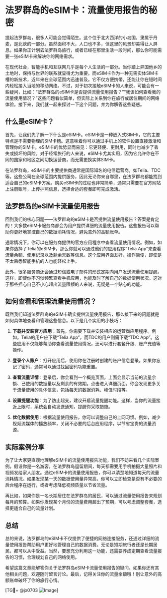# 法罗群岛的eSIM卡：流量使用报告的秘密

提起法罗群岛，很多人可能会觉得陌生。这个位于北大西洋的小岛国，隶属于丹麦，是北欧的一部分。虽然面积不大，人口也不多，但这里的风景却美得让人屏息。如果你正计划去法罗群岛旅行，或者已经在那里生活一段时间，那么你可能需要一张eSIM卡来解决你的网络需求。

在现代社会，智能手机和互联网几乎是每个人生活的一部分。当你踏上异国他乡的土地时，保持与世界的联系就显得尤为重要。而eSIM卡作为一种无需实体SIM卡槽的新技术，近年来在全球范围内迅速普及。它不仅方便携带，还能让你在短时间内轻松接入当地的移动网络。不过，对于初次接触eSIM卡的人来说，可能会有一些疑问，比如：“法罗群岛的eSIM卡是否提供流量使用报告？”“我该如何查看我的流量使用情况？”这些问题看似简单，但实际上关系到你在旅行或居住期间的网络体验。接下来，我们就一起来探讨一下这个问题，并为你解答这些疑惑。

## 什么是eSIM卡？

首先，让我们先了解一下什么是eSIM卡。eSIM卡是一种嵌入式SIM卡，它的主要特点是不需要物理的SIM卡槽。这意味着你可以通过手机上的软件设置直接激活和管理你的SIM卡。eSIM卡的优势显而易见：它更轻便、更耐用，同时也减少了丢失或损坏的风险。对于经常旅行的人来说，eSIM卡尤其实用，因为它允许你在不同的国家和地区之间切换运营商，而无需更换实体SIM卡。

在法罗群岛，eSIM卡的主要提供商通常是国际知名的电信运营商，如Telia、TDC等。这些公司在全球范围内提供服务，因此无论你来自哪里，在法罗群岛都能找到适合自己的eSIM卡方案。购买eSIM卡的过程也非常简单，通常只需要在官方网站上注册账号，上传护照信息，选择合适的套餐即可完成激活。

## 法罗群岛的eSIM卡流量使用报告

回到我们的核心问题——法罗群岛的eSIM卡是否提供流量使用报告？答案是肯定的！大多数eSIM卡服务商都会为用户提供详细的流量使用报告。这些报告可以帮助你更好地掌控自己的数据消耗情况，避免意外的高额账单。

通常情况下，你可以在服务商提供的官方应用程序中查看流量使用情况。例如，如果你选择了Telia的eSIM卡，那么你就可以通过他们的应用程序“Telia App”来查看流量余额、使用记录以及剩余天数等信息。这个应用界面友好，操作简便，即使是不太熟悉智能手机的人也能轻松上手。

此外，很多服务商还会通过短信或电子邮件的形式定期向用户发送流量使用提醒。这样，即使你不习惯频繁查看手机应用，也能及时了解自己的数据使用状况。这对于那些担心自己不小心超出流量限额的人来说，无疑是一个贴心的功能。

## 如何查看和管理流量使用情况？

既然我们知道法罗群岛的eSIM卡确实提供流量使用报告，那么接下来的问题就是如何具体地查看和管理这些信息。以下是几个实用的小技巧：

1. **下载并安装官方应用**：首先，你需要下载并安装相应的运营商应用程序。例如，Telia的用户应下载“Telia App”，而TDC的用户则需下载“TDC App”。这些应用不仅能够帮助你查看流量使用情况，还可以进行套餐升级、账户充值等操作。

2. **登录个人账户**：打开应用后，使用你在注册时创建的账户信息登录。如果你忘记了密码，通常可以通过找回密码功能重置。

3. **查看流量详情**：登录后，你会看到一个概览页面，上面会显示当前的流量余额、已使用的数据量以及剩余的有效期。点击进入详细页面，你会发现更多关于流量使用的具体信息，包括每天的数据消耗、峰值时段等。

4. **设置提醒功能**：为了防止超支，建议开启流量提醒功能。这样，当你的流量接近上限时，系统会自动发送通知，提醒你采取措施。

5. **优化数据使用**：根据流量使用报告，你可以调整自己的上网习惯。例如，减少视频流媒体的播放频率，关闭不必要的后台应用程序，以节省宝贵的流量资源。

## 实际案例分享

为了让大家更直观地理解eSIM卡的流量使用报告功能，我们不妨来看几个实际案例。假设你是一名游客，在法罗群岛逗留期间，每天都需要用手机拍摄大量照片和视频发给家人朋友。通过eSIM卡的流量使用报告，你可以清楚地知道每天的流量消耗情况。如果发现某一天的数据使用量异常高，你可以立即检查是否有不必要的后台程序在运行，或者考虑降低视频质量以节省流量。

再比如，如果你是一名长期居住在法罗群岛的居民，可以通过流量使用报告来规划每月的预算。如果你发现某个月份的流量费用超出了预期，可以考虑调整套餐，选择更适合自己的流量计划。

## 总结

总的来说，法罗群岛的eSIM卡不仅提供了便捷的网络连接服务，还通过详细的流量使用报告帮助用户更好地管理自己的数据消费。无论是短期旅行者还是长期居民，都可以从中受益。当然，要想充分利用这一功能，还需要养成定期查看流量报告的习惯，合理规划自己的网络使用。

希望这篇文章能解答你关于法罗群岛eSIM卡流量使用报告的疑问。如果你还有其他相关问题，欢迎随时留言讨论。最后，记得关注你的流量余额哦！别让意外的高额账单破坏了你的旅行心情。

[TG💪+ @jx0703 ![Image](https://github.com/user-attachments/assets/dbca1d08-cadb-493c-b0ec-ad6f7a83f270)]